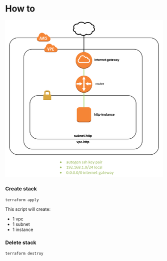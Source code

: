 # How to

![infra sample-server](../img/01-sample-instance.png "infra sample-server")

### Create stack

```
terraform apply
```

This script will create:
-   1 vpc
-   1 subnet
-   1 instance

### Delete stack

```
terraform destroy
```
